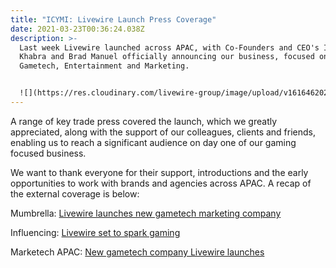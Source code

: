 ```yaml
---
title: "ICYMI: Livewire Launch Press Coverage"
date: 2021-03-23T00:36:24.038Z
description: >-
  Last week Livewire launched across APAC, with Co-Founders and CEO's Indy
  Khabra and Brad Manuel officially announcing our business, focused on
  Gametech, Entertainment and Marketing.


  ![](https://res.cloudinary.com/livewire-group/image/upload/v1616462028/Livewire_Headshot_pmkmxn.jpg)
---
```

A range of key trade press covered the launch, which we greatly appreciated, along with the support of our colleagues, clients and friends, enabling us to reach a significant audience on day one of our gaming focused business.

We want to thank everyone for their support, introductions and the early opportunities to work with brands and agencies across APAC. A recap of the external coverage is below:

Mumbrella: [Livewire launches new gametech marketing company](<[https://mumbrella.com.au/new-gametech-marketing-company-livewire-launches-673643](https://mumbrella.com.au/new-gametech-marketing-company-livewire-launches-673643 "https://mumbrella.com.au/new-gametech-marketing-company-livewire-launches-673643")>) [](https://mumbrella.com.au/new-gametech-marketing-company-livewire-launches-673643 "https\://mumbrella.com.au/new-gametech-marketing-company-livewire-launches-673643")

Influencing: [Livewire set to spark gaming](<[https://influencing.com/au/story/livewire-set-to-spark-esports](https://influencing.com/au/story/livewire-set-to-spark-esports "https://influencing.com/au/story/livewire-set-to-spark-esports")>) [](https://influencing.com/au/story/livewire-set-to-spark-esports "https\://influencing.com/au/story/livewire-set-to-spark-esports")

Marketech APAC: [New gametech company Livewire launches](<[https://www.linkedin.com/posts/marketech-apac_new-gametech-marketing-company-livewire-launches-activity-6777494182463447040-0UBc](https://www.linkedin.com/posts/marketech-apac_new-gametech-marketing-company-livewire-launches-activity-6777494182463447040-0UBc "https://www.linkedin.com/posts/marketech-apac_new-gametech-marketing-company-livewire-launches-activity-6777494182463447040-0UBc")>) [](https://www.linkedin.com/posts/marketech-apac_new-gametech-marketing-company-livewire-launches-activity-6777494182463447040-0UBc "https\://www.linkedin.com/posts/marketech-apac_new-gametech-marketing-company-livewire-launches-activity-6777494182463447040-0UBc")